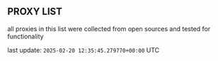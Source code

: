 ## PROXY LIST

all proxies in this list were collected from open sources and tested for functionality

last update: `2025-02-20 12:35:45.279770+00:00` UTC